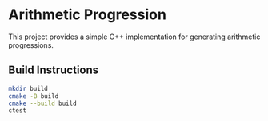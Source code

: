 # Arithmetic Progression

This project provides a simple C++ implementation for generating arithmetic progressions.

## Build Instructions
```sh
mkdir build
cmake -B build
cmake --build build
ctest
```
